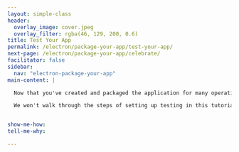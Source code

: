 ```yaml
---
layout: simple-class
header:
  overlay_image: cover.jpeg
  overlay_filter: rgba(46, 129, 200, 0.6)
title: Test Your App
permalink: /electron/package-your-app/test-your-app/
next-page: /electron/package-your-app/celebrate/
facilitator: false
sidebar:
  nav: "electron-package-your-app"
main-content: |

  Now that you've created and packaged the application for many operating systems, you may want to ensure that the app will work as expected. The obvious way to do this is to share it with yourself or someone you trust who has access to that operating system and try it manually. However, there are other ways to do this.

  We won't walk through the steps of setting up testing in this tutorial. However, [Spectron](https://electron.atom.io/spectron/) is the Electron community's preferred way to test Electron apps. Spectron's [source code](https://github.com/electron/spectron) is also kept on GitHub.


show-me-how:
tell-me-why:

---
```

